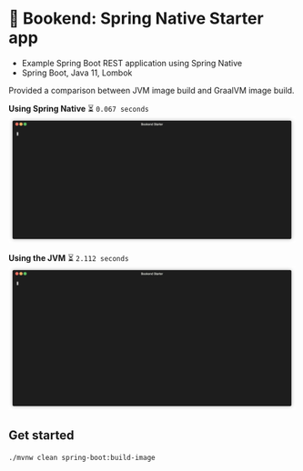 # 🚀 Bookend: Spring Native Starter app

- Example Spring Boot REST application using Spring Native
- Spring Boot, Java 11, Lombok

Provided a comparison between JVM image build and GraalVM image build.

**Using Spring Native** :hourglass_flowing_sand: `0.067 seconds`
<img src="./docs/assets/docker-native.gif" width="1200" alt="Execution for Spring Native" />

**Using the JVM** :hourglass_flowing_sand: `2.112 seconds`
<img src="./docs/assets/docker-jvm.gif" width="1200" alt="Execution for Spring on top of the JVM" />


## Get started

```shell
./mvnw clean spring-boot:build-image
```

